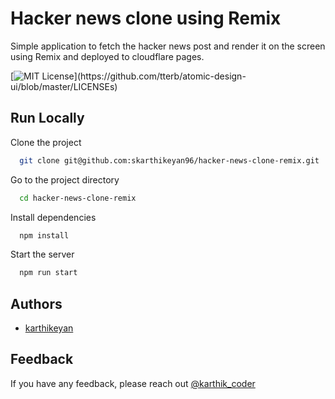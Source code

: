 # Hacker news clone using Remix

Simple application to fetch the hacker news post and render it on the screen using Remix and deployed to cloudflare pages.

[![MIT License](https://img.shields.io/apm/l/atomic-design-ui.svg?)](https://github.com/tterb/atomic-design-ui/blob/master/LICENSEs)

## Run Locally

Clone the project

```bash
  git clone git@github.com:skarthikeyan96/hacker-news-clone-remix.git
```

Go to the project directory

```bash
  cd hacker-news-clone-remix
```

Install dependencies

```bash
  npm install
```

Start the server

```bash
  npm run start
```


## Authors

- [karthikeyan](https://www.github.com/skarthikeyan96)


## Feedback

If you have any feedback, please reach out [@karthik_coder](https://twitter.com/karthik_coder)

